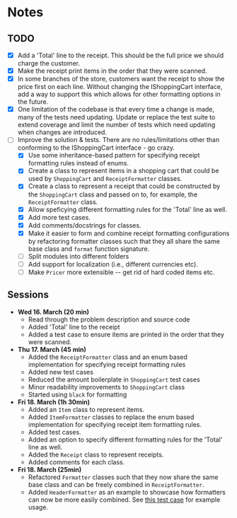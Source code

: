 # Notes

## TODO

- [x] Add a 'Total' line to the receipt. This should be the full price we should charge the customer.
- [x] Make the receipt print items in the order that they were scanned.
- [x] In some branches of the store, customers want the receipt to show the price first on each line. Without changing the IShoppingCart interface, add a way to support this which allows for other formatting options in the future.
- [x] One limitation of the codebase is that every time a change is made, many of the tests need updating. Update or replace the test suite to extend coverage and limit the number of tests which need updating when changes are introduced.
- [ ] Improve the solution & tests. There are no rules/limitations other than conforming to the IShoppingCart interface - go crazy.
  - [x] Use some inheritance-based pattern for specifying receipt formatting rules instead of enums.
  - [x] Create a class to represent items in a shopping cart that could be used by `ShoppingCart` and `ReceiptFormatter` classes.
  - [x] Create a class to represent a receipt that could be constructed by the `ShoppingCart` class and passed on to, for example, the `ReceiptFormatter` class.
  - [x] Allow speficying different formatting rules for the 'Total' line as well.
  - [x] Add more test cases.
  - [x] Add comments/docstrings for classes.
  - [x] Make it easier to form and combine receipt formatting configurations by refactoring formatter classes such that they all share the same base class and `format` function signature.
  - [ ] Split modules into different folders
  - [ ] Add support for localization (i.e., different currencies etc).
  - [ ] Make `Pricer` more extensible -- get rid of hard coded items etc.

## Sessions

- **Wed 16. March (20 min)**
  - Read through the problem description and source code
  - Added 'Total' line to the receipt
  - Added a test case to ensure items are printed in the order that they were scanned.
- **Thu 17. March (45 min)**
  - Added the `ReceiptFormatter` class and an enum based implementation for specifying receipt formatting rules
  - Added new test cases
  - Reduced the amount boilerplate in `ShoppingCart` test cases
  - Minor readability improvements to `ShoppingCart` class
  - Started using `black` for formatting
- **Fri 18. March (1h 30min)**
  - Added an `Item` class to represent items.
  - Added `ItemFormatter` classes to replace the enum based implementation for specifying receipt item formatting rules.
  - Added test cases.
  - Added an option to specify different formatting rules for the 'Total' line as well.
  - Added the `Receipt` class to represent receipts.
  - Added comments for each class.
- **Fri 18. March (25min)**
  - Refactored `Formatter` classes such that they now share the same base class and can be freely combined in `ReceiptFormatter`.
  - Added `HeaderFormatter` as an example to showcase how formatters can now be more easily combined. See [this test case](https://github.com/henrinikku/shoppingcart/blob/4acbc2b41146a83f97efe1b621452dc5876ca2df/python/tests.py#L186) for example usage.
